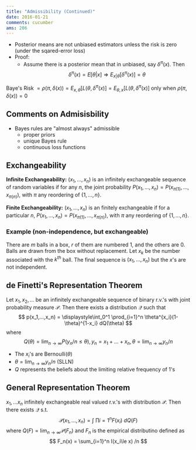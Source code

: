 ```yaml
---
title: "Admissibility (Continued)"
date: 2016-01-21
comments: cucumber
ams: 206
---
```


- Posterior means are not unbiased estimators unless the risk is zero (under the sqared-error loss)
- Proof:
  - Assume there is a posterior mean that in unbiased, say $\delta^\pi(x)$. Then
   $$
     \delta^\pi(x) = E[\theta | x] \Rightarrow E_{x | \theta}[\delta^\pi(x)] = \theta
   $$
 
Baye's Risk $= \rho(\pi,\delta(x)) = E_{x,\theta}[L(\theta,\delta^\pi(x)] = E_{\theta,x}[L(\theta,\delta^\pi(x)]$ only when $\rho(\pi,\delta(x)) = 0$ 

## Comments on Admisisbility

- Bayes rules are "almost always" admissible
  - proper priors
  - unique Bayes rule
  - continuous loss functions


## Exchangeability

**Infinite Exchangeability:** $(x_1,...,x_n)$ is an infinitely exchangeable sequence of random variables if for any $n$, the joint probability $P(x_1,...,x_n) = P(x_{\pi(1)},...,x_{\pi(n)})$, with $\pi$ any reordering of $\{1,...,n\}$.

**Finite Exchangeability:** $(x_1,...,x_n)$ is an finitely exchangeable if for a particular $n$, $P(x_1,...,x_n) = P(x_{\pi(1)},...,x_{\pi(n)})$, with $\pi$ any reordering of $\{1,...,n\}$.


### Example (non-independence, but exchangeable)
There are $m$ balls in a box, $r$ of them are numbered 1, and the others are 0. Balls are drawn from the box without replacement. Let $x_k$ be the number associated with the $k^{th}$ ball. The final sequence is $(x_1,...,x_n)$ but the $x$'s are not independent.

## de Finetti's Representation Theorem
Let $x_1, x_2,...$ be an infinitely exchangeable sequence of binary r.v.'s with joint probability measure $\mathcal P$. Then there exists a distribution $\mathcal Q$ such that 
$$
  p(x_1,...,x_n) = \displaystyle\int_0^1 \prod_{i=1}^n \theta^{x_i}(1-\theta)^{1-x_i} dQ(\theta)
$$ where 
$$
  Q(\theta) = \lim_{n\rightarrow \infty} P(y_n/n \le \theta), y_n = x_1+...+x_n, \theta = \lim_{n\rightarrow\infty} y_n / n 
$$

- The $x_i$'s are Bernoulli($\theta$)
- $\theta = \lim_{n\rightarrow\infty} y_n / n$ (SLLN)
- $Q$ represents the beliefs about the limiting relative frequency of 1's

## General Representation Theorem
$x_1,...x_n$ infinitely exchangeable real valued r.v.'s with distribution $\mathcal P$. Then there exists $\mathcal Q$ s.t. 
$$
  \mathcal{P}(x_1,...,x_n) = \displaystyle\int~ \prod{i=1}^n F(x_i) ~dQ(F)
$$
where $Q(F) =\lim_{n\rightarrow\infty} \mathcal{P}(F_n)$ and $F_n$ is the empirical distributino defined as
$$
  F_n(x) = \sum_{i=1}^n I(x_i\le x) /n
$$
